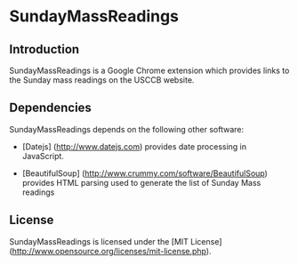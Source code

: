 SundayMassReadings
============

Introduction
------------

SundayMassReadings is a Google Chrome extension which provides links to the Sunday mass readings on the USCCB website.

Dependencies
------------
SundayMassReadings depends on the following other software:

* [Datejs] (http://www.datejs.com) provides date processing in JavaScript.

* [BeautifulSoup] (http://www.crummy.com/software/BeautifulSoup) provides HTML parsing used to generate the list of Sunday Mass readings

License
-------
SundayMassReadings is licensed under the [MIT License] (http://www.opensource.org/licenses/mit-license.php).
